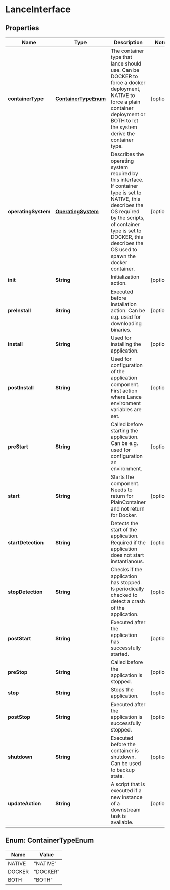 
# LanceInterface

## Properties
Name | Type | Description | Notes
------------ | ------------- | ------------- | -------------
**containerType** | [**ContainerTypeEnum**](#ContainerTypeEnum) | The container type that lance should use. Can be DOCKER to force a docker deployment, NATIVE to force a plain container deployment or BOTH to let the system derive the container type.  |  [optional]
**operatingSystem** | [**OperatingSystem**](OperatingSystem.md) | Describes the operating system required by this interface. If container type is set to NATIVE, this describes the OS required by the scripts, of container type is set to DOCKER, this describes the OS used to spawn the docker container.  |  [optional]
**init** | **String** | Initialization action.  |  [optional]
**preInstall** | **String** | Executed before installation action. Can be e.g. used for downloading binaries.  |  [optional]
**install** | **String** | Used for installing the application.  |  [optional]
**postInstall** | **String** | Used for configuration of the application component. First action where Lance environment variables are set.  |  [optional]
**preStart** | **String** | Called before starting the application. Can be e.g. used for configuration an environment.  |  [optional]
**start** | **String** | Starts the component. Needs to return for PlainContainer and not return for Docker.  |  [optional]
**startDetection** | **String** | Detects the start of the application. Required if the application does not start instantianous.  |  [optional]
**stopDetection** | **String** | Checks if the application has stopped. Is periodically checked to detect a crash of the application.  |  [optional]
**postStart** | **String** | Executed after the application has successfully started.  |  [optional]
**preStop** | **String** | Called before the application is stopped.  |  [optional]
**stop** | **String** | Stops the application.  |  [optional]
**postStop** | **String** | Executed after the application is successfully stopped.  |  [optional]
**shutdown** | **String** | Executed before the container is shutdown. Can be used to backup state.  |  [optional]
**updateAction** | **String** | A script that is executed if a new instance of a downstream task is available.  |  [optional]


<a name="ContainerTypeEnum"></a>
## Enum: ContainerTypeEnum
Name | Value
---- | -----
NATIVE | &quot;NATIVE&quot;
DOCKER | &quot;DOCKER&quot;
BOTH | &quot;BOTH&quot;



